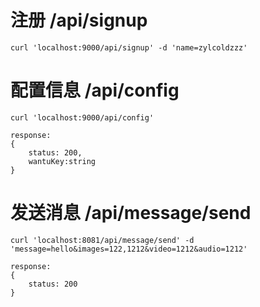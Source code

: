 # 注册 /api/signup
    curl 'localhost:9000/api/signup' -d 'name=zylcoldzzz'

# 配置信息 /api/config
    curl 'localhost:9000/api/config'

    response:
    {
        status: 200,
        wantuKey:string
    }

# 发送消息 /api/message/send

    curl 'localhost:8081/api/message/send' -d 'message=hello&images=122,1212&video=1212&audio=1212'

    response:
    {
        status: 200
    }

